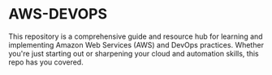 # AWS-DEVOPS
This repository is a comprehensive guide and resource hub for learning and implementing Amazon Web Services (AWS) and DevOps practices. Whether you're just starting out or sharpening your cloud and automation skills, this repo has you covered.
